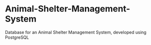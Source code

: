 # Animal-Shelter-Management-System
Database for an Animal Shelter Management System, developed using PostgreSQL



